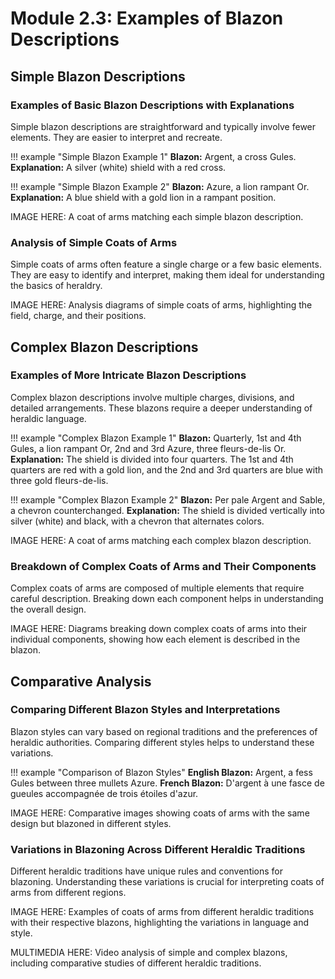 # Module 2.3: Examples of Blazon Descriptions

## Simple Blazon Descriptions

### Examples of Basic Blazon Descriptions with Explanations

Simple blazon descriptions are straightforward and typically involve fewer elements. They are easier to interpret and recreate.

!!! example "Simple Blazon Example 1"
    **Blazon:** Argent, a cross Gules.
    **Explanation:** A silver (white) shield with a red cross.

!!! example "Simple Blazon Example 2"
    **Blazon:** Azure, a lion rampant Or.
    **Explanation:** A blue shield with a gold lion in a rampant position.

IMAGE HERE: A coat of arms matching each simple blazon description.

### Analysis of Simple Coats of Arms

Simple coats of arms often feature a single charge or a few basic elements. They are easy to identify and interpret, making them ideal for understanding the basics of heraldry.

IMAGE HERE: Analysis diagrams of simple coats of arms, highlighting the field, charge, and their positions.

## Complex Blazon Descriptions

### Examples of More Intricate Blazon Descriptions

Complex blazon descriptions involve multiple charges, divisions, and detailed arrangements. These blazons require a deeper understanding of heraldic language.

!!! example "Complex Blazon Example 1"
    **Blazon:** Quarterly, 1st and 4th Gules, a lion rampant Or, 2nd and 3rd Azure, three fleurs-de-lis Or.
    **Explanation:** The shield is divided into four quarters. The 1st and 4th quarters are red with a gold lion, and the 2nd and 3rd quarters are blue with three gold fleurs-de-lis.

!!! example "Complex Blazon Example 2"
    **Blazon:** Per pale Argent and Sable, a chevron counterchanged.
    **Explanation:** The shield is divided vertically into silver (white) and black, with a chevron that alternates colors.

IMAGE HERE: A coat of arms matching each complex blazon description.

### Breakdown of Complex Coats of Arms and Their Components

Complex coats of arms are composed of multiple elements that require careful description. Breaking down each component helps in understanding the overall design.

IMAGE HERE: Diagrams breaking down complex coats of arms into their individual components, showing how each element is described in the blazon.

## Comparative Analysis

### Comparing Different Blazon Styles and Interpretations

Blazon styles can vary based on regional traditions and the preferences of heraldic authorities. Comparing different styles helps to understand these variations.

!!! example "Comparison of Blazon Styles"
    **English Blazon:** Argent, a fess Gules between three mullets Azure.
    **French Blazon:** D'argent à une fasce de gueules accompagnée de trois étoiles d'azur.

IMAGE HERE: Comparative images showing coats of arms with the same design but blazoned in different styles.

### Variations in Blazoning Across Different Heraldic Traditions

Different heraldic traditions have unique rules and conventions for blazoning. Understanding these variations is crucial for interpreting coats of arms from different regions.

IMAGE HERE: Examples of coats of arms from different heraldic traditions with their respective blazons, highlighting the variations in language and style.

MULTIMEDIA HERE: Video analysis of simple and complex blazons, including comparative studies of different heraldic traditions.
